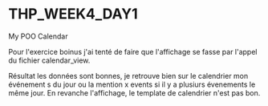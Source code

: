 # THP_WEEK4_DAY1

My POO Calendar

Pour l'exercice boinus j'ai tenté de faire que l'affichage se fasse par l'appel du fichier calendar_view.

Résultat les données sont bonnes, je retrouve bien sur le calendrier mon événement s du jour ou la mention x events si il y a plusiurs évenements le même jour. En revanche l'affichage, le template de calendrier n'est pas bon.